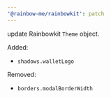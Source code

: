 ```yaml
---
'@rainbow-me/rainbowkit': patch
---
```


update Rainbowkit `Theme` object.

Added:

- `shadows.walletLogo`

Removed:

- `borders.modalBorderWidth`
